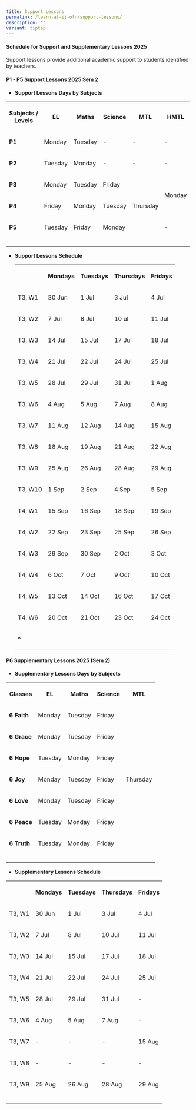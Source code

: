 ```yaml
---
title: Support Lessons
permalink: /learn-at-ij-oln/support-lessons/
description: ""
variant: tiptap
---
```

<h4><strong>Schedule for Support and Supplementary Lessons 2025</strong></h4>
<p>Support lessons provide additional academic support to students identified
by teachers.</p>
<h4><strong>P1 - P5 Support Lessons 2025 Sem 2</strong></h4>
<ul data-tight="true" class="tight">
<li>
<p><strong>Support Lessons Days by Subjects</strong>
</p>
</li>
</ul>
<table style="minWidth: 150px">
<colgroup>
<col>
<col>
<col>
<col>
<col>
<col>
</colgroup>
<tbody>
<tr>
<th rowspan="1" colspan="1">
<p>Subjects /
<br>Levels</p>
</th>
<th rowspan="1" colspan="1">
<p>EL</p>
</th>
<th rowspan="1" colspan="1">
<p>Maths</p>
</th>
<th rowspan="1" colspan="1">
<p>Science</p>
</th>
<th rowspan="1" colspan="1">
<p>MTL</p>
</th>
<th rowspan="1" colspan="1">
<p>HMTL</p>
</th>
</tr>
<tr>
<td rowspan="1" colspan="1">
<p><strong>P1</strong>
</p>
</td>
<td rowspan="1" colspan="1">
<p>Monday</p>
</td>
<td rowspan="1" colspan="1">
<p>Tuesday</p>
</td>
<td rowspan="1" colspan="1">
<p>-</p>
</td>
<td rowspan="1" colspan="1">
<p>-</p>
</td>
<td rowspan="1" colspan="1">
<p>-</p>
</td>
</tr>
<tr>
<td rowspan="1" colspan="1">
<p><strong>P2</strong>
</p>
</td>
<td rowspan="1" colspan="1">
<p>Tuesday</p>
</td>
<td rowspan="1" colspan="1">
<p>Monday</p>
</td>
<td rowspan="1" colspan="1">
<p>-</p>
</td>
<td rowspan="1" colspan="1">
<p>-</p>
</td>
<td rowspan="1" colspan="1">
<p>-</p>
</td>
</tr>
<tr>
<td rowspan="1" colspan="1">
<p><strong>P3</strong>
</p>
</td>
<td rowspan="1" colspan="1">
<p>Monday</p>
</td>
<td rowspan="1" colspan="1">
<p>Tuesday</p>
</td>
<td rowspan="1" colspan="1">
<p>Friday</p>
</td>
<td rowspan="3" colspan="1">
<p></p>
<p>Thursday</p>
</td>
<td rowspan="2" colspan="1">
<p></p>
<p>Monday</p>
</td>
</tr>
<tr>
<td rowspan="1" colspan="1">
<p><strong>P4</strong>
</p>
</td>
<td rowspan="1" colspan="1">
<p>Friday</p>
</td>
<td rowspan="1" colspan="1">
<p>Monday</p>
</td>
<td rowspan="1" colspan="1">
<p>Tuesday</p>
</td>
</tr>
<tr>
<td rowspan="1" colspan="1">
<p><strong>P5</strong>
</p>
</td>
<td rowspan="1" colspan="1">
<p>Tuesday</p>
</td>
<td rowspan="1" colspan="1">
<p>Friday</p>
</td>
<td rowspan="1" colspan="1">
<p>Monday</p>
</td>
<td rowspan="1" colspan="1">
<p>-</p>
</td>
</tr>
<tr>
<td rowspan="1" colspan="1">
<p></p>
</td>
<td rowspan="1" colspan="1">
<p></p>
</td>
<td rowspan="1" colspan="1">
<p></p>
</td>
<td rowspan="1" colspan="1">
<p></p>
</td>
<td rowspan="1" colspan="1">
<p></p>
</td>
<td rowspan="1" colspan="1">
<p></p>
</td>
</tr>
</tbody>
</table>
<p></p>
<ul data-tight="true" class="tight">
<li>
<p><strong>Support Lessons Schedule</strong>
</p>
<table style="minWidth: 125px">
<colgroup>
<col>
<col>
<col>
<col>
<col>
</colgroup>
<tbody>
<tr>
<th rowspan="1" colspan="1">
<p></p>
</th>
<th rowspan="1" colspan="1">
<p>Mondays</p>
</th>
<th rowspan="1" colspan="1">
<p>Tuesdays</p>
</th>
<th rowspan="1" colspan="1">
<p>Thursdays</p>
</th>
<th rowspan="1" colspan="1">
<p>Fridays</p>
</th>
</tr>
<tr>
<td rowspan="1" colspan="1">
<p>T3, W1</p>
</td>
<td rowspan="1" colspan="1">
<p>30 Jun</p>
</td>
<td rowspan="1" colspan="1">
<p>1 Jul</p>
</td>
<td rowspan="1" colspan="1">
<p>3 Jul</p>
</td>
<td rowspan="1" colspan="1">
<p>4 Jul</p>
</td>
</tr>
<tr>
<td rowspan="1" colspan="1">
<p>T3, W2</p>
</td>
<td rowspan="1" colspan="1">
<p>7 Jul</p>
</td>
<td rowspan="1" colspan="1">
<p>8 Jul</p>
</td>
<td rowspan="1" colspan="1">
<p>10 ul</p>
</td>
<td rowspan="1" colspan="1">
<p>11 Jul</p>
</td>
</tr>
<tr>
<td rowspan="1" colspan="1">
<p>T3, W3</p>
</td>
<td rowspan="1" colspan="1">
<p>14 Jul</p>
</td>
<td rowspan="1" colspan="1">
<p>15 Jul</p>
</td>
<td rowspan="1" colspan="1">
<p>17 Jul</p>
</td>
<td rowspan="1" colspan="1">
<p>18 Jul</p>
</td>
</tr>
<tr>
<td rowspan="1" colspan="1">
<p>T3, W4</p>
</td>
<td rowspan="1" colspan="1">
<p>21 Jul</p>
</td>
<td rowspan="1" colspan="1">
<p>22 Jul</p>
</td>
<td rowspan="1" colspan="1">
<p>24 Jul</p>
</td>
<td rowspan="1" colspan="1">
<p>25 Jul</p>
</td>
</tr>
<tr>
<td rowspan="1" colspan="1">
<p>T3, W5</p>
</td>
<td rowspan="1" colspan="1">
<p>28 Jul</p>
</td>
<td rowspan="1" colspan="1">
<p>29 Jul</p>
</td>
<td rowspan="1" colspan="1">
<p>31 Jul</p>
</td>
<td rowspan="1" colspan="1">
<p>1 Aug</p>
</td>
</tr>
<tr>
<td rowspan="1" colspan="1">
<p>T3, W6</p>
</td>
<td rowspan="1" colspan="1">
<p>4 Aug</p>
</td>
<td rowspan="1" colspan="1">
<p>5 Aug</p>
</td>
<td rowspan="1" colspan="1">
<p>7 Aug</p>
</td>
<td rowspan="1" colspan="1">
<p>8 Aug</p>
</td>
</tr>
<tr>
<td rowspan="1" colspan="1">
<p>T3, W7</p>
</td>
<td rowspan="1" colspan="1">
<p>11 Aug</p>
</td>
<td rowspan="1" colspan="1">
<p>12 Aug</p>
</td>
<td rowspan="1" colspan="1">
<p>14 Aug</p>
</td>
<td rowspan="1" colspan="1">
<p>15 Aug</p>
</td>
</tr>
<tr>
<td rowspan="1" colspan="1">
<p>T3, W8</p>
</td>
<td rowspan="1" colspan="1">
<p>18 Aug</p>
</td>
<td rowspan="1" colspan="1">
<p>19 Aug</p>
</td>
<td rowspan="1" colspan="1">
<p>21 Aug</p>
</td>
<td rowspan="1" colspan="1">
<p>22 Aug</p>
</td>
</tr>
<tr>
<td rowspan="1" colspan="1">
<p>T3, W9</p>
</td>
<td rowspan="1" colspan="1">
<p>25 Aug</p>
</td>
<td rowspan="1" colspan="1">
<p>26 Aug</p>
</td>
<td rowspan="1" colspan="1">
<p>28 Aug</p>
</td>
<td rowspan="1" colspan="1">
<p>29 Aug</p>
</td>
</tr>
<tr>
<td rowspan="1" colspan="1">
<p>T3, W10</p>
</td>
<td rowspan="1" colspan="1">
<p>1 Sep</p>
</td>
<td rowspan="1" colspan="1">
<p>2 Sep</p>
</td>
<td rowspan="1" colspan="1">
<p>4 Sep</p>
</td>
<td rowspan="1" colspan="1">
<p>5 Sep</p>
</td>
</tr>
<tr>
<td rowspan="1" colspan="1">
<p>T4, W1</p>
</td>
<td rowspan="1" colspan="1">
<p>15 Sep</p>
</td>
<td rowspan="1" colspan="1">
<p>16 Sep</p>
</td>
<td rowspan="1" colspan="1">
<p>18 Sep</p>
</td>
<td rowspan="1" colspan="1">
<p>19 Sep</p>
</td>
</tr>
<tr>
<td rowspan="1" colspan="1">
<p>T4, W2</p>
</td>
<td rowspan="1" colspan="1">
<p>22 Sep</p>
</td>
<td rowspan="1" colspan="1">
<p>23 Sep</p>
</td>
<td rowspan="1" colspan="1">
<p>25 Sep</p>
</td>
<td rowspan="1" colspan="1">
<p>26 Sep</p>
</td>
</tr>
<tr>
<td rowspan="1" colspan="1">
<p>T4, W3</p>
</td>
<td rowspan="1" colspan="1">
<p>29 Sep</p>
</td>
<td rowspan="1" colspan="1">
<p>30 Sep</p>
</td>
<td rowspan="1" colspan="1">
<p>2 Oct</p>
</td>
<td rowspan="1" colspan="1">
<p>3 Oct</p>
</td>
</tr>
<tr>
<td rowspan="1" colspan="1">
<p>T4, W4</p>
</td>
<td rowspan="1" colspan="1">
<p>6 Oct</p>
</td>
<td rowspan="1" colspan="1">
<p>7 Oct</p>
</td>
<td rowspan="1" colspan="1">
<p>9 Oct</p>
</td>
<td rowspan="1" colspan="1">
<p>10 Oct</p>
</td>
</tr>
<tr>
<td rowspan="1" colspan="1">
<p>T4, W5</p>
</td>
<td rowspan="1" colspan="1">
<p>13 Oct</p>
</td>
<td rowspan="1" colspan="1">
<p>14 Oct</p>
</td>
<td rowspan="1" colspan="1">
<p>16 Oct</p>
</td>
<td rowspan="1" colspan="1">
<p>17 Oct</p>
</td>
</tr>
<tr>
<td rowspan="1" colspan="1">
<p>T4, W6</p>
</td>
<td rowspan="1" colspan="1">
<p>20 Oct</p>
</td>
<td rowspan="1" colspan="1">
<p>21 Oct</p>
</td>
<td rowspan="1" colspan="1">
<p>23 Oct</p>
</td>
<td rowspan="1" colspan="1">
<p>24 Oct</p>
</td>
</tr>
<tr>
<td rowspan="1" colspan="5">
<p><strong>^</strong>
</p>
</td>
</tr>
</tbody>
</table>
</li>
</ul>
<h4><strong>P6 Supplementary Lessons 2025 (Sem 2)</strong></h4>
<ul data-tight="true" class="tight">
<li>
<p><strong>Supplementary Lessons Days by Subjects</strong>
</p>
</li>
</ul>
<table style="minWidth: 125px">
<colgroup>
<col>
<col>
<col>
<col>
<col>
</colgroup>
<tbody>
<tr>
<th rowspan="1" colspan="1">
<p>Classes</p>
</th>
<th rowspan="1" colspan="1">
<p>EL</p>
</th>
<th rowspan="1" colspan="1">
<p>Maths</p>
</th>
<th rowspan="1" colspan="1">
<p>Science</p>
</th>
<th rowspan="1" colspan="1">
<p>MTL</p>
</th>
</tr>
<tr>
<td rowspan="1" colspan="1">
<p><strong>6 Faith</strong>
</p>
</td>
<td rowspan="1" colspan="1">
<p>Monday</p>
</td>
<td rowspan="1" colspan="1">
<p>Tuesday</p>
</td>
<td rowspan="1" colspan="1">
<p>Friday</p>
</td>
<td rowspan="7" colspan="1">
<p>Thursday</p>
</td>
</tr>
<tr>
<td rowspan="1" colspan="1">
<p><strong>6 Grace</strong>
</p>
</td>
<td rowspan="1" colspan="1">
<p>Monday</p>
</td>
<td rowspan="1" colspan="1">
<p>Tuesday</p>
</td>
<td rowspan="1" colspan="1">
<p>Friday</p>
</td>
</tr>
<tr>
<td rowspan="1" colspan="1">
<p><strong>6 Hope</strong>
</p>
</td>
<td rowspan="1" colspan="1">
<p>Tuesday</p>
</td>
<td rowspan="1" colspan="1">
<p>Monday</p>
</td>
<td rowspan="1" colspan="1">
<p>Friday</p>
</td>
</tr>
<tr>
<td rowspan="1" colspan="1">
<p><strong>6 Joy</strong>
</p>
</td>
<td rowspan="1" colspan="1">
<p>Monday</p>
</td>
<td rowspan="1" colspan="1">
<p>Tuesday</p>
</td>
<td rowspan="1" colspan="1">
<p>Friday</p>
</td>
</tr>
<tr>
<td rowspan="1" colspan="1">
<p><strong>6 Love</strong>
</p>
</td>
<td rowspan="1" colspan="1">
<p>Monday</p>
</td>
<td rowspan="1" colspan="1">
<p>Tuesday</p>
</td>
<td rowspan="1" colspan="1">
<p>Friday</p>
</td>
</tr>
<tr>
<td rowspan="1" colspan="1">
<p><strong>6 Peace</strong>
</p>
</td>
<td rowspan="1" colspan="1">
<p>Tuesday</p>
</td>
<td rowspan="1" colspan="1">
<p>Monday</p>
</td>
<td rowspan="1" colspan="1">
<p>Friday</p>
</td>
</tr>
<tr>
<td rowspan="1" colspan="1">
<p><strong>6 Truth</strong>
</p>
</td>
<td rowspan="1" colspan="1">
<p>Tuesday</p>
</td>
<td rowspan="1" colspan="1">
<p>Monday</p>
</td>
<td rowspan="1" colspan="1">
<p>Friday</p>
</td>
</tr>
<tr>
<td rowspan="1" colspan="1">
<p></p>
</td>
<td rowspan="1" colspan="1">
<p></p>
</td>
<td rowspan="1" colspan="1">
<p></p>
</td>
<td rowspan="1" colspan="1">
<p></p>
</td>
<td rowspan="1" colspan="1">
<p></p>
</td>
</tr>
</tbody>
</table>
<p></p>
<ul data-tight="true" class="tight">
<li>
<p><strong>Supplementary Lessons Schedule</strong>
</p>
</li>
</ul>
<table style="minWidth: 125px">
<colgroup>
<col>
<col>
<col>
<col>
<col>
</colgroup>
<tbody>
<tr>
<th rowspan="1" colspan="1">
<p></p>
</th>
<th rowspan="1" colspan="1">
<p>Mondays</p>
</th>
<th rowspan="1" colspan="1">
<p>Tuesdays</p>
</th>
<th rowspan="1" colspan="1">
<p>Thursdays</p>
</th>
<th rowspan="1" colspan="1">
<p>Fridays</p>
</th>
</tr>
<tr>
<td rowspan="1" colspan="1">
<p>T3, W1</p>
</td>
<td rowspan="1" colspan="1">
<p>30 Jun</p>
</td>
<td rowspan="1" colspan="1">
<p>1 Jul</p>
</td>
<td rowspan="1" colspan="1">
<p>3 Jul</p>
</td>
<td rowspan="1" colspan="1">
<p>4 Jul</p>
</td>
</tr>
<tr>
<td rowspan="1" colspan="1">
<p>T3, W2</p>
</td>
<td rowspan="1" colspan="1">
<p>7 Jul</p>
</td>
<td rowspan="1" colspan="1">
<p>8 Jul</p>
</td>
<td rowspan="1" colspan="1">
<p>10 Jul</p>
</td>
<td rowspan="1" colspan="1">
<p>11 Jul</p>
</td>
</tr>
<tr>
<td rowspan="1" colspan="1">
<p>T3, W3</p>
</td>
<td rowspan="1" colspan="1">
<p>14 Jul</p>
</td>
<td rowspan="1" colspan="1">
<p>15 Jul</p>
</td>
<td rowspan="1" colspan="1">
<p>17 Jul</p>
</td>
<td rowspan="1" colspan="1">
<p>18 Jul</p>
</td>
</tr>
<tr>
<td rowspan="1" colspan="1">
<p>T3, W4</p>
</td>
<td rowspan="1" colspan="1">
<p>21 Jul</p>
</td>
<td rowspan="1" colspan="1">
<p>22 Jul</p>
</td>
<td rowspan="1" colspan="1">
<p>24 Jul</p>
</td>
<td rowspan="1" colspan="1">
<p>25 Jul</p>
</td>
</tr>
<tr>
<td rowspan="1" colspan="1">
<p>T3, W5</p>
</td>
<td rowspan="1" colspan="1">
<p>28 Jul</p>
</td>
<td rowspan="1" colspan="1">
<p>29 Jul</p>
</td>
<td rowspan="1" colspan="1">
<p>31 Jul</p>
</td>
<td rowspan="1" colspan="1">
<p>-</p>
</td>
</tr>
<tr>
<td rowspan="1" colspan="1">
<p>T3, W6</p>
</td>
<td rowspan="1" colspan="1">
<p>4 Aug</p>
</td>
<td rowspan="1" colspan="1">
<p>5 Aug</p>
</td>
<td rowspan="1" colspan="1">
<p>7 Aug</p>
</td>
<td rowspan="1" colspan="1">
<p>-</p>
</td>
</tr>
<tr>
<td rowspan="1" colspan="1">
<p>T3, W7</p>
</td>
<td rowspan="1" colspan="1">
<p>-</p>
</td>
<td rowspan="1" colspan="1">
<p>-</p>
</td>
<td rowspan="1" colspan="1">
<p>-</p>
</td>
<td rowspan="1" colspan="1">
<p>15 Aug</p>
</td>
</tr>
<tr>
<td rowspan="1" colspan="1">
<p>T3, W8</p>
</td>
<td rowspan="1" colspan="1">
<p>-</p>
</td>
<td rowspan="1" colspan="1">
<p>-</p>
</td>
<td rowspan="1" colspan="1">
<p>-</p>
</td>
<td rowspan="1" colspan="1">
<p>-</p>
</td>
</tr>
<tr>
<td rowspan="1" colspan="1">
<p>T3, W9</p>
</td>
<td rowspan="1" colspan="1">
<p>25 Aug</p>
</td>
<td rowspan="1" colspan="1">
<p>26 Aug</p>
</td>
<td rowspan="1" colspan="1">
<p>28 Aug</p>
</td>
<td rowspan="1" colspan="1">
<p>29 Aug</p>
</td>
</tr>
<tr>
<td rowspan="1" colspan="5">
<p></p>
</td>
</tr>
</tbody>
</table>
<p></p>
<p></p>
